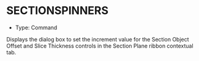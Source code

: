 # SECTIONSPINNERS

- Type: Command

Displays the dialog box to set the increment value for the Section Object Offset and Slice Thickness controls in the Section Plane ribbon contextual tab.
